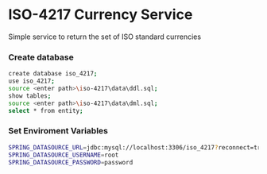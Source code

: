 # ISO-4217 Currency Service

Simple service to return the set of ISO standard currencies


### Create database

```sh
create database iso_4217;
use iso_4217;
source <enter path>\iso-4217\data\ddl.sql;
show tables;
source <enter path>\iso-4217\data\dml.sql;
select * from entity;
```

### Set Enviroment Variables

```sh
SPRING_DATASOURCE_URL=jdbc:mysql://localhost:3306/iso_4217?reconnect=true
SPRING_DATASOURCE_USERNAME=root
SPRING_DATASOURCE_PASSWORD=password
```
